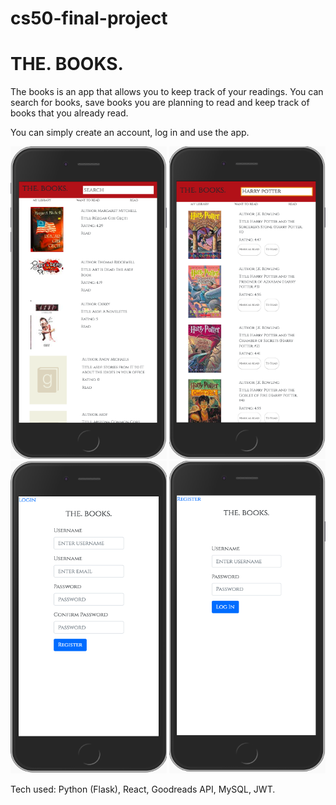 # cs50-final-project

# THE. BOOKS.

The books is an app that allows you to keep track of your readings. You can search for books, save books you are planning to read and keep track of books that you already read.

You can simply create an account, log in and use the app.

<img src="/images/Screen Shot 2019-07-26 at 19.43.57.png" width="250" height="500" display="inline-block"/>
<img src="/images/Screen Shot 2019-07-26 at 19.44.14.png" width="250" height="500"/>
<img src="/images/Screen Shot 2019-07-26 at 19.44.25.png" width="250" height="500"/>
<img src="/images/Screen Shot 2019-07-26 at 19.52.15.png" width="250" height="500"/>

Tech used: Python (Flask), React, Goodreads API, MySQL, JWT.
